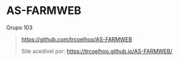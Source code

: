 # AS-FARMWEB
Grupo 103
> https://github.com/trcoelhoo/AS-FARMWEB
> 
> Site acedível por: https://trcoelhoo.github.io/AS-FARMWEB/
